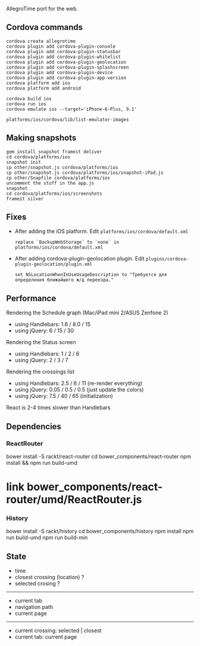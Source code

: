 AllegroTime port for the web.

## Cordova commands

    cordova create allegrotime
    cordova plugin add cordova-plugin-console
    cordova plugin add cordova-plugin-statusbar
    cordova plugin add cordova-plugin-whitelist
    cordova plugin add cordova-plugin-geolocation
    cordova plugin add cordova-plugin-splashscreen
    cordova plugin add cordova-plugin-device
    cordova plugin add cordova-plugin-app-version
    cordova platform add ios
    cordova platform add android

    cordova build ios
    cordova run ios
    cordova emulate ios --target='iPhone-6-Plus, 9.1'

    platforms/ios/cordova/lib/list-emulator-images


## Making snapshots

    gem install snapshot frameit deliver
    cd cordova/platforms/ios
    snapshot init
    cp other/snapshot.js cordova/platforms/ios
    cp other/snapshot.js cordova/platforms/ios/snapshot-iPad.js
    cp other/Snapfile cordova/platforms/ios
    uncomment the stuff in the app.js
    snapshot
    cd cordova/platforms/ios/screenshots
    frameit silver


## Fixes

  * After adding the iOS platform. Edit `platforms/ios/cordova/default.xml`

        replace `BackupWebStorage` to `none` in platforms/ios/cordova/default.xml

  * After adding cordova-plugin-geolocation plugin. Edit `plugins/cordova-plugin-geolocation/plugin.xml`

        set NSLocationWhenInUseUsageDescription to "Требуется для определения ближайшего ж/д переезда."


## Performance

Rendering the Schedule graph (Mac/iPad mini 2/ASUS Zenfone 2)

 * using Handlebars: 1.6 / 8.0 / 15
 * using jQuery: 6 / 15 / 30

Rendering the Status screen

* using Handlebars: 1 / 2 / 6
* using jQuery: 2 / 3 / 7

Rendering the crossings list

* using Handlebars: 2.5 / 6 / 11 (re-render everything)
* using jQuery: 0.05 / 0.5 / 0.5 (just update the colors)
* using jQuery: 7.5 / 40 / 65 (initialization)

React is 2-4 times slower than Handlebars


## Dependencies

### ReactRouter

bower install -S rackt/react-router
cd bower_components/react-router
npm install && npm run build-umd
# link bower_components/react-router/umd/ReactRouter.js

### History

bower install -S rackt/history
cd bower_components/history
npm install
npm run build-umd
npm run build-min


## State

* time
* closest crossing (location) ?
* selected crosing ?
***
* current tab
* navigation path
* current page
***
* current crossing: selected | closest
* current tab: current page
